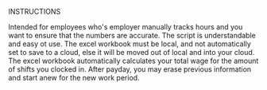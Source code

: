 INSTRUCTIONS

Intended for employees who's employer manually tracks hours and you want to ensure that the numbers are accurate. 
The script is understandable and easy ot use.
The excel workbook must be local, and not automatically set to save to a cloud, else it will be moved out of local and into your cloud.
The excel workbook automatically calculates your total wage for the amount of shifts you clocked in.
After payday, you may erase previous information and start anew for the new work period. 
